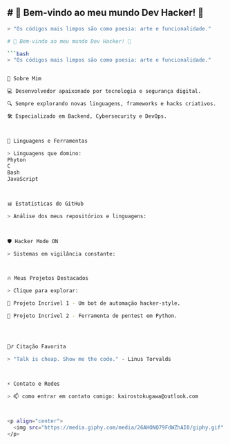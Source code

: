 ## # 🖤 Bem-vindo ao meu mundo Dev Hacker! 🖤

```bash
> "Os códigos mais limpos são como poesia: arte e funcionalidade."

# 🖤 Bem-vindo ao meu mundo Dev Hacker! 🖤

```bash
> "Os códigos mais limpos são como poesia: arte e funcionalidade."


🌌 Sobre Mim

💻 Desenvolvedor apaixonado por tecnologia e segurança digital.

🔍 Sempre explorando novas linguagens, frameworks e hacks criativos.

🛠️ Especializado em Backend, Cybersecurity e DevOps.



🚀 Linguagens e Ferramentas

> Linguagens que domino:
Phyton
C
Bash
JavaScript 



📊 Estatísticas do GitHub

> Análise dos meus repositórios e linguagens:

 

🛡️ Hacker Mode ON

> Sistemas em vigilância constante:



🔥 Meus Projetos Destacados

> Clique para explorar:

🔗 Projeto Incrível 1 - Um bot de automação hacker-style.

🔗 Projeto Incrível 2 - Ferramenta de pentest em Python.




🧙‍♂️ Citação Favorita

> "Talk is cheap. Show me the code." - Linus Torvalds



⚡ Contato e Redes

> 📫 como entrar em contato comigo: kairostokugawa@outlook.com
  


<p align="center">
  <img src="https://media.giphy.com/media/26AHONQ79FdWZhAI0/giphy.gif" width="300">
</p>
```
